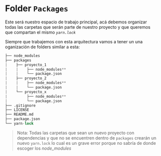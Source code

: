 # Folder `Packages`

Este será nuestro espacio de trabajo principal, acá debemos organizar todas las carpetas que serán parte de nuestro proyecto y que queremos que compartan el mismo _`yarn.lock`_

Siempre que trabajemos con esta arquitectura vamos a tener un una oganización de folders similar a esta:

```s
├── node_modules
├── packages
|    ├── proyecto_1
|    |    ├── node_modules**
|    |    └── package.json
|    ├── proyecto_2
|    |    ├── node_modules**
|    |    └── package.json
|    └── proyecto_x
|         ├── node_modules**
|         └── package.json
├── .gitignore
├── LICENSE
├── README.md
├── package.json
└── yarn-lock
```

> Nota: Todas las carpetas que sean un nuevo proyecto con dependencias y que no se encuentren dentro de `packages` crearán un nuevo `yarn.lock` lo cual es un grave error porque no sabría de donde escoger los _node_modules_
